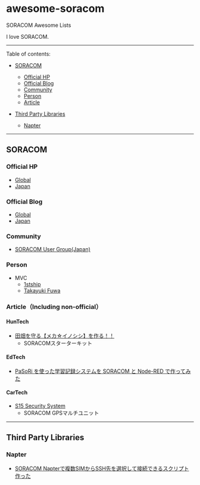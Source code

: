 # awesome-soracom

SORACOM Awesome Lists

I love SORACOM.

---

Table of contents:

- [SORACOM](#soracom)
  - [Official HP](#official-hp)
  - [Official Blog](#official-blog)
  - [Community](#community)
  - [Person](#person)
  - [Article](#article)

- [Third Party Libraries](#third-party-libraries)
  - [Napter](#napter)

---

## SORACOM

### Official HP

- [Global](https://www.soracom.io/)
- [Japan](https://www.soracom.jp/)

### Official Blog

- [Global](https://www.soracom.io/blog/)
- [Japan](https://blog.soracom.com/ja-jp/)

### Community

- [SORACOM User Group(Japan)](https://soracom.jp/user-group/)

### Person

- MVC
  - [1stship](https://twitter.com/1st_ship)
  - [Takayuki Fuwa](https://twitter.com/pacsolution)

### Article（Including non-official）

#### HunTech

- [田畑を守る【メカ☆イノシシ】を作る！！](https://qiita.com/ie4/items/53c4db186a4190d67b9f)
  - SORACOMスターターキット

#### EdTech

- [PaSoRi を使った学習記録システムを SORACOM と Node-RED で作ってみた](https://qiita.com/kazntree/items/0493711f5c5c8a2b2113)

#### CarTech

- [S15 Security System](https://protopedia.net/prototype/2044)
  - SORACOM GPSマルチユニット

---

## Third Party Libraries

### Napter

- [SORACOM Napterで複数SIMからSSH先を選択して接続できるスクリプト作った](https://yomon.hatenablog.com/entry/2020/12/soracom_napter_selector)
